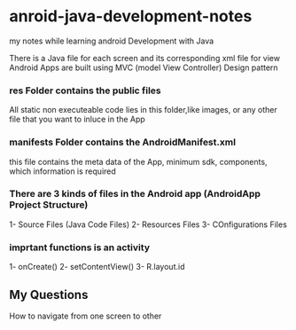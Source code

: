 # anroid-java-development-notes
my notes while learning android Development with Java


There is a Java file for each screen and its corresponding xml file for view
Android Apps are built using MVC (model View Controller) Design pattern

### res Folder contains the public files

All static non executeable code lies in this folder,like images, or any other file that you want to inluce in the App

### manifests Folder contains the AndroidManifest.xml

this file contains the meta data of the App, minimum sdk, components, which information is required

### There are 3 kinds of files in the Android app (AndroidApp Project Structure)

  1- Source Files (Java Code Files)
  2- Resources Files
  3- COnfigurations Files
  
### imprtant functions is an activity

1- onCreate()
2- setContentView()
3- R.layout.id

 ## My Questions
 
 How to navigate from one screen to other
